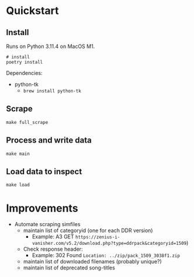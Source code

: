 # Quickstart
## Install
Runs on Python 3.11.4 on MacOS M1.
```
# install
poetry install
```
Dependencies:
- python-tk
    - `brew install python-tk`

## Scrape
```shell
make full_scrape
```

## Process and write data
```shell
make main
```

## Load data to inspect
```shell
make load
```

# Improvements
- Automate scraping simfiles
    - maintain list of categoryid (one for each DDR version)
        - Example: A3 GET `https://zenius-i-vanisher.com/v5.2/download.php?type=ddrpack&categoryid=1509`)
    - Check response header:
        - Example: 302 Found `Location: ../zip/pack_1509_3038f1.zip`     
    - maintain list of downloaded filenames (probably unique?)
    - maintain list of deprecated song-titles
